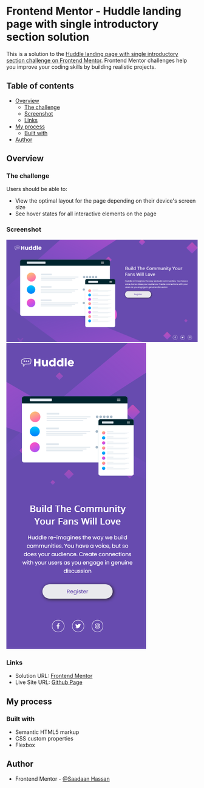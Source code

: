 # Frontend Mentor - Huddle landing page with single introductory section solution

This is a solution to the [Huddle landing page with single introductory section challenge on Frontend Mentor](https://www.frontendmentor.io/challenges/huddle-landing-page-with-a-single-introductory-section-B_2Wvxgi0). Frontend Mentor challenges help you improve your coding skills by building realistic projects. 

## Table of contents

- [Overview](#overview)
  - [The challenge](#the-challenge)
  - [Screenshot](#screenshot)
  - [Links](#links)
- [My process](#my-process)
  - [Built with](#built-with)
- [Author](#author)

## Overview

### The challenge

Users should be able to:

- View the optimal layout for the page depending on their device's screen size
- See hover states for all interactive elements on the page

### Screenshot

![Desktop Preview](./images/Desktop-Screenshot.png)
![Mobile Preview](./images/Mobile-Screenshot.png)

### Links

- Solution URL: [Frontend Mentor](https://www.frontendmentor.io/solutions/responsive-huddle-landing-page-using-flexbox-m2-g_0niLX)
- Live Site URL: [Github Page](https://saadaan-hassan.github.io/Huddle-Landing-Page/)

## My process

### Built with

- Semantic HTML5 markup
- CSS custom properties
- Flexbox

## Author

- Frontend Mentor - [@Saadaan Hassan](https://www.frontendmentor.io/profile/Saadaan-Hassan)